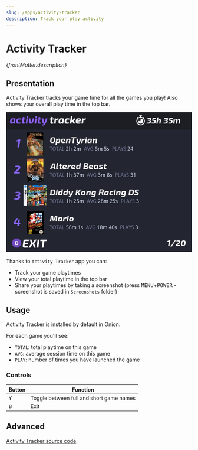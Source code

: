 ```yaml
---
slug: /apps/activity-tracker
description: Track your play activity
---
```


# Activity Tracker
<p><i>{frontMatter.description}</i></p>


## Presentation

Activity Tracker tracks your game time for all the games you play! Also shows your overall play time in the top bar.

![](./assets/activity-tracker.webp)

Thanks to `Activity Tracker` app you can: 
- Track your game playtimes
- View your total playtime in the top bar
- Share your playtimes by taking a screenshot (press <kbd>MENU</kbd>+<kbd>POWER</kbd> - screenshot is saved in `Screenshots` folder)

## Usage

Activity Tracker is installed by default in Onion.

For each game you'll see:
- `TOTAL`: total playtime on this game
- `AVG`: average session time on this game
- `PLAY`: number of times you have launched the game

### Controls

| Button          | Function                                 |
| --------------- | -----------------------------------      |
| <kbd>Y</kbd>    | Toggle between full and short game names |
| <kbd>B</kbd>    | Exit                                     |



## Advanced

[Activity Tracker source code](https://github.com/OnionUI/Onion/tree/main/src/playActivityUI).


